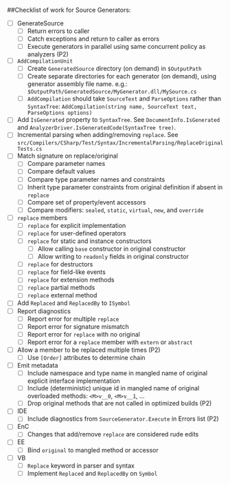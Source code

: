##Checklist of work for Source Generators:
- [ ] GenerateSource
  - [ ] Return errors to caller
  - [ ] Catch exceptions and return to caller as errors
  - [ ] Execute generators in parallel using same concurrent policy as analyzers (P2)
- [ ] `AddCompilationUnit`
  - [ ] Create `GeneratedSource` directory (on demand) in `$OutputPath`
  - [ ] Create separate directories for each generator (on demand), using generator assembly file name. e.g.: `$OutputPath/GeneratedSource/MyGenerator.dll/MySource.cs`
  - [ ] `AddCompilation` should take `SourceText` and `ParseOptions` rather than `SyntaxTree`: ```AddCompilation(string name, SourceText text, ParseOptions options)```
- [ ] Add `IsGenerated` property to `SyntaxTree`. See `DocumentInfo.IsGenerated` and ```AnalyzerDriver.IsGeneratedCode(SyntaxTree tree)```.
- [ ] Incremental parsing when adding/removing `replace`. See `src/Compilers/CSharp/Test/Syntax/IncrementalParsing/ReplaceOriginalTests.cs`
- [ ] Match signature on replace/original
  - [ ] Compare parameter names
  - [ ] Compare default values
  - [ ] Compare type parameter names and constraints
  - [ ] Inherit type parameter constraints from original definition if absent in `replace`
  - [ ] Compare set of property/event accessors
  - [ ] Compare modifiers: `sealed`, `static`, `virtual`, `new`, and `override`
- [ ] `replace` members
  - [ ] `replace` for explicit implementation
  - [ ] `replace` for user-defined operators
  - [ ] `replace` for static and instance constructors
    - [ ] Allow calling `base` constructor in original constructor
    - [ ] Allow writing to `readonly` fields in original constructor
  - [ ] `replace` for destructors
  - [ ] `replace` for field-like events
  - [ ] `replace` for extension methods
  - [ ] `replace` partial methods
  - [ ] `replace` external method
- [ ] Add `Replaced` and `ReplacedBy` to `ISymbol`
- [ ] Report diagnostics
  - [ ] Report error for multiple `replace`
  - [ ] Report error for signature mismatch
  - [ ] Report error for `replace` with no original
  - [ ] Report error for a `replace` member with `extern` or `abstract`
- [ ] Allow a member to be replaced multiple times (P2)
  - [ ] Use ```[Order]``` attributes to determine chain
- [ ] Emit metadata
  - [ ] Include namespace and type name in mangled name of original explicit interface implementation
  - [ ] Include (deterministic) unique id in mangled name of original overloaded methods: ```<M>v__0```, ```<M>v__1```, ...
  - [ ] Drop original methods that are not called in optimized builds (P2)
- [ ] IDE
  - [ ] Include diagnostics from `SourceGenerator.Execute` in Errors list (P2)  
- [ ] EnC
  - [ ] Changes that add/remove `replace` are considered rude edits
- [ ] EE
  - [ ] Bind `original` to mangled method or accessor
- [ ] VB
  - [ ] `Replace` keyword in parser and syntax
  - [ ] Implement `Replaced` and `ReplacedBy` on `Symbol`
